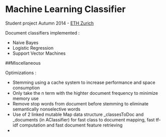 
Machine Learning Classifier
============================

Student project Autumn 2014 - [ETH Zurich](www.ethz.ch/en)

Document classifiers implemented :

- Naive Bayes
- Logistic Regression
- Support Vector Machines

##Miscellaneous

Optimizations :
- Stemming using a cache system to increase performance and space consumption
- Only take the n term with the highter document frequency to minimize memory use
- Remove stop words from document before stemming to eliminate semantically nonselective words
- Use of 2 linked mutable Map data structure _classesToDoc and _documents (in AClassifier) for fast class to document mapping, fast tf-idf computation and fast document feature retrieving
- 


